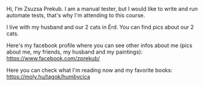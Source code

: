 Hi, 
I'm Zsuzsa Prekub. I am a manual tester, but I would like to write and run automate tests, that's why I'm attending to this course.

 I live with my husband and our 2 cats in Érd. You can find pics about our 2 cats.
 
 Here's my facebook profile where you can see other infos about me (pics about me, my friends, my husband and my paintings):
 https://www.facebook.com/zprekub/

 Here you can check what I'm reading now and my favorite books:
 https://moly.hu/tagok/humbycica

 

